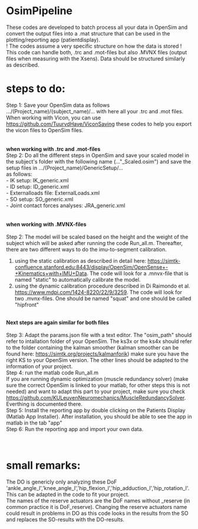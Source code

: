 # OsimPipeline

These codes are developed to batch process all your data in OpenSim and convert the output files into a .mat structure that can be used in the plotting/reporting app (patientdisplay).<br>
! The codes assume a very specific structure on how the data is stored !<br>
This code can handle both, .trc and .mot-files but also .MVNX files (output files when measuring with the Xsens). Data should be structured similarly as described. <br>
# steps to do: 
Step 1: Save your OpenSim data as follows .../(Project_name)/(subject_name)/... with here all your .trc and .mot files. When working with Vicon, you can use https://github.com/TuurvdHave/ViconSaving 
these codes to help you export the vicon files to OpenSim files. <br>
<br><br>
<b> when working with .trc and .mot-files </b> <br>
Step 2: Do all the different steps in OpenSim and save your scaled model in the subject's folder with the following name (..."_Scaled.osim") and save the setup files in .../(Project_name)/GenericSetup/...<br>
		as follows:<br>
			- IK setup: IK_generic.xml<br>
			- ID setup: ID_generic.xml<br>
			- Externalloads file: ExternalLoads.xml<br>
			- SO setup: SO_generic.xml<br>
			- Joint contact forces analyses: JRA_generic.xml<br>
<br><br>
<b> when working with .MVNX-files </b> <br>		
Step 2: The model will be scaled based on the height and the weight of the subject which will be asked after running the code Run_all.m. Thereafter, there are two different ways to do the imu-to-segment calibration. 
1) using the static calibration as described in detail here: https://simtk-confluence.stanford.edu:8443/display/OpenSim/OpenSense+-+Kinematics+with+IMU+Data. The code will look for a .mnvx-file that is named "static" to automatically calibrate the model. 
2) using the dynamic calibration procedure described in Di Raimondo et al. https://www.mdpi.com/1424-8220/22/9/3259. The code will look for two .mvnx-files. One should be named "squat" and one should be called "hipfront"
<br><br>

<b> Next steps are again similar for both files </b> <br>	
Step 3: Adapt the params.json file with a text editor. The "osim_path" should refer to intallation folder of your OpenSim. The ks3x or the ks4x should refer to the folder containing the kalman smoother (kalman smoother can be found here: https://simtk.org/projects/kalmanforik)
make sure you have the right KS to your OpenSim version. The other lines should be adapted to the information of your project.<br> 
Step 4: run the matlab code Run_all.m <br>
If you are running dynamic optimization (muscle redundancy solver) (make sure the correct OpenSim is linked to your matlab, for other steps this is not needed) and want to adapt this part to your project, 
make sure you check https://github.com/KULeuvenNeuromechanics/MuscleRedundancySolver. Everthing is documented there. <br>
Step 5: Install the reporting app by double clicking on the Patients Display (Matlab App Installer). After installation, you should be able to see the app in matlab in the tab "app"<br>
Step 6: Run the reporting app and import your own data. <br>
<br><br>
# small remarks:
The DO is genericly only analyzing these DoF 'ankle_angle_l','knee_angle_l','hip_flexion_l','hip_adduction_l','hip_rotation_l'. This can be adapted in the code to fit your project.<br>
The names of the reserve actuators are the DoF names without _reserve (in common practice it is DoF_reserve). Changing the reserve actuators name could result in problems in DO as this code looks in the results from the SO and replaces the SO-results with the DO-results.<br>

 
